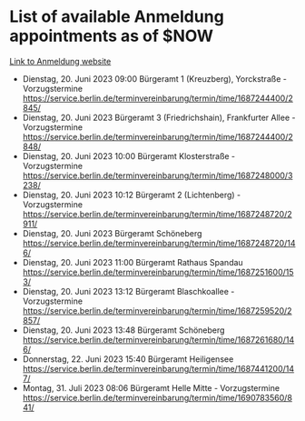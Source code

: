 # List of available Anmeldung appointments as of $NOW
[Link to Anmeldung website](https://service.berlin.de/terminvereinbarung/termin/tag.php?termin=1&anliegen[]=120686&dienstleisterlist=122210,122217,327316,122219,327312,122227,327314,122231,327346,122243,327348,122254,122252,329742,122260,329745,122262,329748,122271,327278,122273,327274,122277,327276,330436,122280,327294,122282,327290,122284,327292,122291,327270,122285,327266,122286,327264,122296,327268,150230,329760,122297,327286,122294,327284,122312,329763,122314,329775,122304,327330,122311,327334,122309,327332,317869,122281,327352,122279,329772,122283,122276,327324,122274,327326,122267,329766,122246,327318,122251,327320,122257,327322,122208,327298,122226,327300&herkunft=http%3A%2F%2Fservice.berlin.de%2Fdienstleistung%2F120686%2F)
- Dienstag, 20. Juni 2023 09:00 Bürgeramt 1 (Kreuzberg), Yorckstraße - Vorzugstermine https://service.berlin.de/terminvereinbarung/termin/time/1687244400/2845/
- Dienstag, 20. Juni 2023  Bürgeramt 3 (Friedrichshain), Frankfurter Allee - Vorzugstermine https://service.berlin.de/terminvereinbarung/termin/time/1687244400/2848/
- Dienstag, 20. Juni 2023 10:00 Bürgeramt Klosterstraße - Vorzugstermine https://service.berlin.de/terminvereinbarung/termin/time/1687248000/3238/
- Dienstag, 20. Juni 2023 10:12 Bürgeramt 2 (Lichtenberg) - Vorzugstermine https://service.berlin.de/terminvereinbarung/termin/time/1687248720/2911/
- Dienstag, 20. Juni 2023  Bürgeramt Schöneberg https://service.berlin.de/terminvereinbarung/termin/time/1687248720/146/
- Dienstag, 20. Juni 2023 11:00 Bürgeramt Rathaus Spandau https://service.berlin.de/terminvereinbarung/termin/time/1687251600/153/
- Dienstag, 20. Juni 2023 13:12 Bürgeramt Blaschkoallee - Vorzugstermine https://service.berlin.de/terminvereinbarung/termin/time/1687259520/2857/
- Dienstag, 20. Juni 2023 13:48 Bürgeramt Schöneberg https://service.berlin.de/terminvereinbarung/termin/time/1687261680/146/
- Donnerstag, 22. Juni 2023 15:40 Bürgeramt Heiligensee https://service.berlin.de/terminvereinbarung/termin/time/1687441200/147/
- Montag, 31. Juli 2023 08:06 Bürgeramt Helle Mitte - Vorzugstermine https://service.berlin.de/terminvereinbarung/termin/time/1690783560/841/

